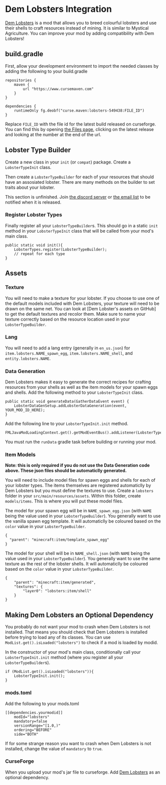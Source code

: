 # Dem Lobsters Integration 

[Dem Lobsters](https://www.curseforge.com/minecraft/mc-mods/dem-lobsters) is a mod that allows you to breed colourful lobsters 
and use their shells to craft resources instead of mining. It is similar to Mystical Agriculture. 
You can improve your mod by adding compatibility with Dem Lobsters!

## build.gradle

First, allow your development environment to import the needed classes by adding the following to your build.gradle

    repositories {
        maven {
            url "https://www.cursemaven.com"
        }
    }

    dependencies {
        runtimeOnly fg.deobf("curse.maven:lobsters-549438:FILE_ID")
    }

Replace `FILE_ID` with the file id for the latest build released on curseforge. 
You can find this by opening [the Files page](https://www.curseforge.com/minecraft/mc-mods/dem-lobsters/files), 
clicking on the latest release and looking at the number at the end of the url.

## Lobster Type Builder

Create a new class in your `init` (or `compat`) package. Create a `LobsterTypeInit` class. 

Then create a `LobsterTypeBuilder` for each of your resources that should have an assosiated lobster. 
There are many methods on the builder to set traits about your lobster.

This section is unfinished. Join [the discord server](https://discord.gg/VbZVnRd) or [the email list](https://buttondown.email/LukeGrahamLandry) to be notified when it is released.  

### Register Lobster Types

Finally register all your `LobsterTypeBuilder`s. This should go in a static `init` method in your `LobsterTypeInit` class that will be called from your mod's main class.

```
public static void init(){
    LobsterTypes.register(LobsterTypeBuilder);
    // repeat for each type
}
```

## Assets

### Texture

You will need to make a texture for your lobster. If you choose to use one of the default models included with Dem Lobsters,
your texture will need to be drawn on the same net. You can look at [Dem Lobster's assets on GitHub] to get the default textures and recolor them. 
Make sure to name your texture correctly based on the resource location used in your `LobsterTypeBuilder`.

### Lang

You will need to add a lang entry (generally in `en_us.json`) for `item.lobsters.NAME_spawn_egg`, `item.lobsters.NAME_shell`, and `entity.lobsters.NAME`.

### Data Generation

Dem Lobsters makes it easy to generate the correct recipes for crafting resources from your shells as well as the item models for your spawn eggs and shells. 
Add the following method to your `LobsterTypeInit` class. 

```
public static void generateData(GatherDataEvent event) {
    LobsterDataGenSetup.addLobsterDataGeneration(event, YOUR_MOD_ID_HERE);
}
```

Add the following line to your `LobsterTypeInit.init` method. 
```
FMLJavaModLoadingContext.get().getModEventBus().addListener(LobsterTypeInit::generateData);
```

You must run the `runData` gradle task before building or running your mod.

### Item Models

**Note: this is only required if you do not use the Data Generation code above. These json files should be automaticlly generated.**

You will need to include model files for spawn eggs and shells for each of your lobster types. The items themselves are registered automaticlly
by Dem Lobsters but you must define the textures to use. Create a `lobsters` folder in your `src/main/resources/assets`. Within this folder, create `models/items`.
This is where you will put these model files.

The model for your spawn egg will be in `NAME_spawn_egg.json` (with `NAME` being the value used in your `LobsterTypeBuilder`).
You generally want to use the vanilla spawn egg template. It will automaticlly be coloured based on the `color` value in your `LobsterTypeBuilder`.

    {
      "parent": "minecraft:item/template_spawn_egg"
    }

The model for your shell will be in `NAME_shell.json` (with `NAME` being the value used in your `LobsterTypeBuilder`).
You generally want to use the same texture as the rest of the lobster shells. It will automaticlly be coloured based on the `color` value in your `LobsterTypeBuilder`.

    {
        "parent": "minecraft:item/generated",
        "textures": {
            "layer0": "lobsters:item/shell"
        }
    }

## Making Dem Lobsters an Optional Dependency 

You probably do not want your mod to crash when Dem Lobsters is not installed. 
That means you should check that Dem Lobsters is installed before trying to load any of its classes. 
You can use `ModList.get().isLoaded("lobsters")` to check if a mod is loaded by modid.

In the constructor of your mod's main class, conditionally call your `LobsterTypeInit.init` method (where you register all your `LobsterTypeBuilder`s). 

    if (ModList.get().isLoaded("lobsters")){
        LobsterTypeInit.init();
    }

### mods.toml

Add the following to your mods.toml

    [[dependencies.yourmodid]]
        modId="lobsters"
        mandatory=false
        versionRange="[1.0,)"
        ordering="BEFORE"
        side="BOTH"

If for some strange reason you want to crash when Dem Lobsters is not installed, change the value of `mandatory` to `true`.

### CurseForge

When you upload your mod's jar file to curseforge. Add [Dem Lobsters](https://www.curseforge.com/minecraft/mc-mods/dem-lobsters) as an optional dependency. 